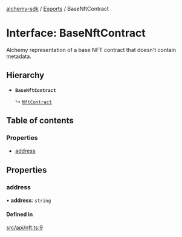 [alchemy-sdk](../README.md) / [Exports](../modules.md) / BaseNftContract

# Interface: BaseNftContract

Alchemy representation of a base NFT contract that doesn't contain metadata.

## Hierarchy

- **`BaseNftContract`**

  ↳ [`NftContract`](NftContract.md)

## Table of contents

### Properties

- [address](BaseNftContract.md#address)

## Properties

### address

• **address**: `string`

#### Defined in

[src/api/nft.ts:9](https://github.com/alchemyplatform/alchemy-sdk-js/blob/ae75103/src/api/nft.ts#L9)
